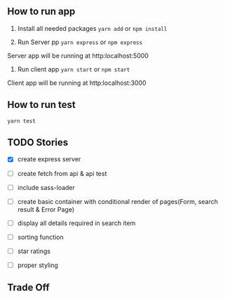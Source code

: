 ## How to run app

1. Install all needed packages
   `yarn add` or `npm install`

1. Run Server pp
   `yarn express` or `npm express`

Server app will be running at http:localhost:5000

1. Run client app
   `yarn start` or `npm start`

Client app will be running at http:localhost:3000

## How to run test

`yarn test`

## TODO Stories

- [x] create express server
- [ ] create fetch from api & api test
- [ ] include sass-loader
- [ ] create basic container with conditional render of pages(Form, search result & Error Page)
- [ ] display all details required in search item
- [ ] sorting function
- [ ] star ratings
- [ ] proper styling


## Trade Off

